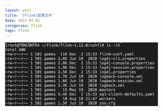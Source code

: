 ```yaml
---
layout: post 
title: '[Flink]配置文件'
date: 2021-01-01
categories: Flink
tags: Flink
---
```




![img](/images/posts/flink/conf.png)

